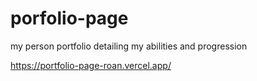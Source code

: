 # porfolio-page

my person portfolio detailing my abilities and progression

https://portfolio-page-roan.vercel.app/
